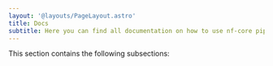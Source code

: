 ```yaml
---
layout: '@layouts/PageLayout.astro'
title: Docs
subtitle: Here you can find all documentation on how to use nf-core pipelines, and nf-core tools to start processing your data. You will also find information on how to contribute to nf-core pipelines, modules and subworkflows.
---
```


This section contains the following subsections:

<!-- inline_toc -->
